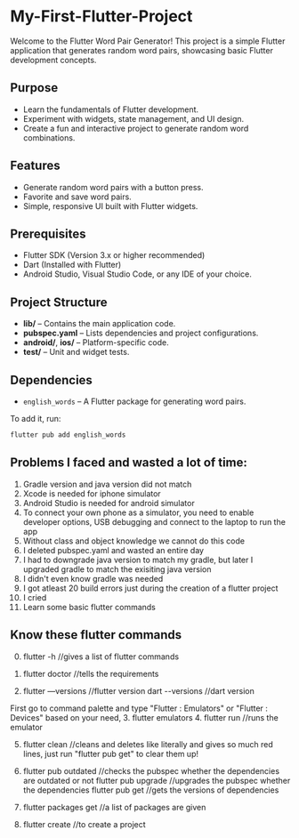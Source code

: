 # My-First-Flutter-Project
Welcome to the Flutter Word Pair Generator! This project is a simple Flutter application that generates random word pairs, showcasing basic Flutter development concepts.

## Purpose
- Learn the fundamentals of Flutter development.
- Experiment with widgets, state management, and UI design.
- Create a fun and interactive project to generate random word combinations.

## Features
- Generate random word pairs with a button press.
- Favorite and save word pairs.
- Simple, responsive UI built with Flutter widgets.

## Prerequisites
- Flutter SDK (Version 3.x or higher recommended)
- Dart (Installed with Flutter)
- Android Studio, Visual Studio Code, or any IDE of your choice.

## Project Structure
- **lib/** – Contains the main application code.
- **pubspec.yaml** – Lists dependencies and project configurations.
- **android/**, **ios/** – Platform-specific code.
- **test/** – Unit and widget tests.

## Dependencies
- `english_words` – A Flutter package for generating word pairs.

To add it, run:
```bash
flutter pub add english_words
```

## Problems I faced and wasted a lot of time: 
1. Gradle version and java version did not match
2. Xcode is needed for iphone simulator
3. Android Studio is needed for android simulator
4. To connect your own phone as a simulator, you need to enable developer options, USB debugging and connect to the laptop to run the app
5. Without class and object knowledge we cannot do this code
6. I deleted pubspec.yaml and wasted an entire day 
7. I had to downgrade java version to match my gradle, but later I upgraded gradle to match the exisiting java version
8. I didn't even know gradle was needed
9. I got atleast 20 build errors just during the creation of a flutter project
10. I cried
11. Learn some basic flutter commands

## Know these flutter commands

0. flutter -h //gives a list of flutter commands

1. flutter doctor //tells the requirements

2. flutter —versions //flutter version 
dart --versions //dart version

First go to command palette and type "Flutter : Emulators" or "Flutter : Devices" based on your need,
3. flutter emulators 
4. flutter run //runs the emulator

5. flutter clean //cleans and deletes like literally and gives so much red lines, just run "flutter pub get" to clear them up!

6. flutter pub outdated //checks the pubspec whether the dependencies are outdated or not
flutter pub upgrade //upgrades the pubspec whether the dependencies
flutter pub get //gets the versions of dependencies

7. flutter packages get //a list of packages are given

8. flutter create //to create a project 
